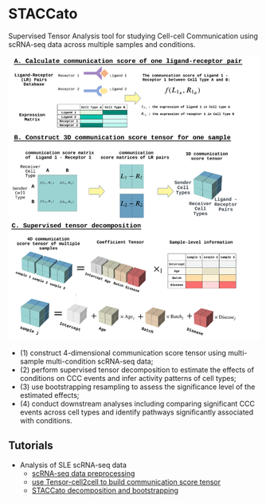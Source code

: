 # STACCato
Supervised Tensor Analysis tool for studying Cell-cell Communication using scRNA-seq data across multiple samples and conditions.

![STACCato Framework](Figure1.png)

- (1) construct 4-dimensional communication score tensor using multi-sample multi-condition scRNA-seq data; 
- (2) perform supervised tensor decomposition to estimate the effects of conditions on CCC events and infer activity patterns of cell types; 
- (3) use bootstrapping resampling to assess the significance level of the estimated effects; 
- (4) conduct downstream analyses including comparing significant CCC events across cell types and identify pathways significantly associated with conditions. 

## Tutorials

- Analysis of SLE scRNA-seq data
  - [scRNA-seq data preprocessing](Examples/SLE/Scripts/0_preproceesing.ipynb)
  - [use Tensor-cell2cell to build communication score tensor](Examples/SLE/Scripts/1_build_communication_score_tensor.ipynb)
  - [STACCato decomposition and bootstrapping](Examples/SLE/Scripts/dcomp.html)



